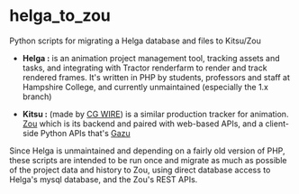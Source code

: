 # helga_to_zou
Python scripts for migrating a Helga database and files to Kitsu/Zou

* **Helga :** is an animation project management tool, tracking assets and tasks, and integrating with Tractor renderfarm to render and track rendered frames.
It's written in PHP by students, professors and staff at Hampshire College, and currently unmaintained (especially the 1.x branch)

* **Kitsu :** (made by [CG WIRE](https://cg-wire.com)) is a similar production tracker for animation. [Zou](https://zou.cg-wire.com/) which is its backend and paired with web-based APIs, and a client-side Python APIs that's [Gazu](https://gazu.cg-wire.com/)

Since Helga is unmaintained and depending on a fairly old version of PHP, these scripts are intended to be run once and migrate as much as possible of the project data and history to Zou, using direct database access to Helga's mysql database, and the Zou's REST APIs.

